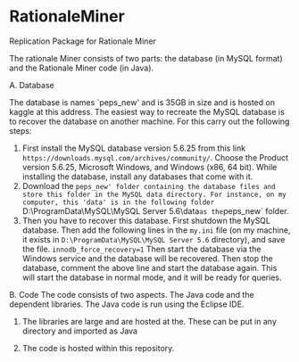 # RationaleMiner
Replication Package for Rationale Miner

The rationale Miner consists of two parts: the database (in MySQL format) and the Rationale Miner code (in Java).

A. Database

The database is names `peps_new' and is 35GB in size and is hosted on kaggle at this address. 
The easiest way to recreate the MySQL database is to recover the database on another machine. 
For this carry out the following steps: 
1. First install the MySQL database version 5.6.25 from this link `https://downloads.mysql.com/archives/community/`. 
Choose the Product version 5.6.25, Microsoft Windows, and Windows (x86, 64 bit).
While installing the database, install any databases that come with it.
2. Download the `peps_new' folder containing the database files and store this folder in the MySQL data directory. For instance, on my computer, this 'data'
is in the following folder `D:\ProgramData\MySQL\MySQL Server 5.6\data` as the `peps_new` folder.
3. Then you have to recover this database.  First shutdown the MySQL database. 
   Then add the following lines in the `my.ini` file (on my machine, it exists in `D:\ProgramData\MySQL\MySQL Server 5.6` directory), and save the file.
   `innodb_force_recovery=1` 
   Then start the database via the Windows service and the database will be recovered. 
   Then stop the database, comment the above line and start the database again. 
   This will start the database in normal mode, and it will be ready for queries.

B. Code
The code consists of two aspects. The Java code and the dependent libraries. 
The Java code is run using the Eclipse IDE. 

1. The libraries are large and are hosted at the. These can be put in any directory and imported as Java

2. The code is hosted within this repository. 
